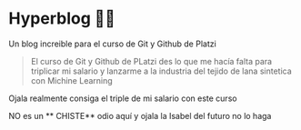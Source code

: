 # Hyperblog 🐇🩷

Un blog increible para el curso de Git y Github de Platzi
> El curso de Git y Github de PLatzi des lo que me hacía falta para triplicar mi salario y lanzarme a la industria del tejido de lana sintetica con Michine Learning

Ojala realmente consiga el triple de mi salario con este curso


NO es un ** CHISTE** odio aquí y ojala la Isabel del futuro no lo haga
